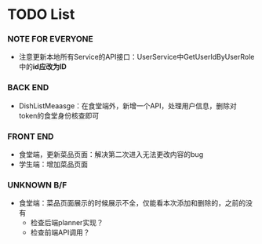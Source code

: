 # TODO List


### NOTE FOR EVERYONE

- 注意更新本地所有Service的API接口：UserService中GetUserIdByUserRole中的**id应改为ID**

  

### BACK END

- DishListMeaasge：在食堂端外，新增一个API，处理用户信息，删除对token的食堂身份核查即可

  

### FRONT END

- 食堂端，更新菜品页面：解决第二次进入无法更改内容的bug
- 学生端：增加菜品页面



### UNKNOWN B/F

- 食堂端：菜品页面展示的时候展示不全，仅能看本次添加和删除的，之前的没有
  - 检查后端planner实现？
  - 检查前端API调用？
